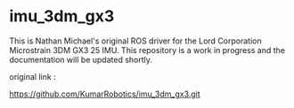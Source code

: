 imu_3dm_gx3
===========

This is Nathan Michael's original ROS driver for the Lord Corporation Microstrain 3DM GX3 25 IMU. This repository is a work in progress and the documentation will be updated shortly.

original link : 

https://github.com/KumarRobotics/imu_3dm_gx3.git
